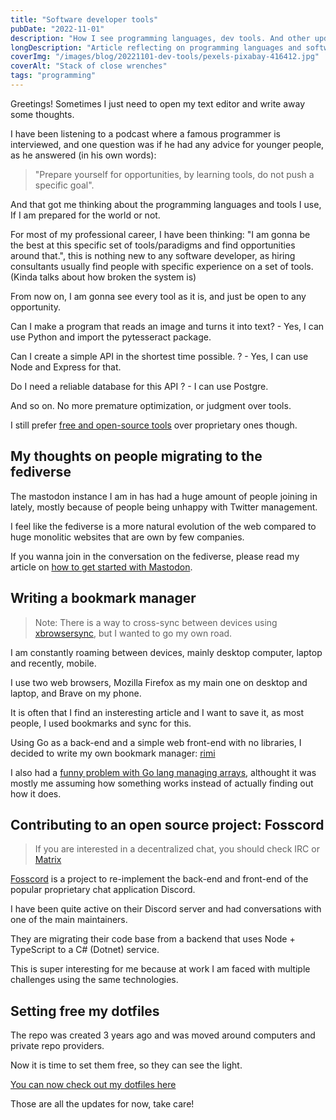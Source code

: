 ```yaml
---
title: "Software developer tools"
pubDate: "2022-11-01"
description: "How I see programming languages, dev tools. And other updates"
longDescription: "Article reflecting on programming languages and software developer tools. Also talking about other current news thoughts."
coverImg: "/images/blog/20221101-dev-tools/pexels-pixabay-416412.jpg"
coverAlt: "Stack of close wrenches"
tags: "programming"
---
```


Greetings! Sometimes I just need to open my text editor and write away some thoughts.

I have been listening to a podcast where a famous programmer is interviewed, and one question was if he had any advice for younger people, as he answered (in his own words):

> "Prepare yourself for opportunities, by learning tools, do not push a specific goal".

And that got me thinking about the programming languages and tools I use, If I am prepared for the world or not.

For most of my professional career, I have been thinking: "I am gonna be the best at this specific set of tools/paradigms and find opportunities around that.", this is nothing new to any software developer, as hiring consultants usually find people with specific experience on a set of tools.
(Kinda talks about how broken the system is)

From now on, I am gonna see every tool as it is, and just be open to any opportunity.

Can I make a program that reads an image and turns it into text? - Yes, I can use Python and import the pytesseract package.

Can I create a simple API in the shortest time possible. ? - Yes, I can use Node and Express for that.

Do I need a reliable database for this API ? - I can use Postgre.

And so on. No more premature optimization, or judgment over tools.

I still prefer [free and open-source tools](https://en.wikipedia.org/wiki/Free_and_open-source_software) over proprietary ones though.

## My thoughts on people migrating to the fediverse

The mastodon instance I am in has had a huge amount of people joining in lately, mostly because of people being unhappy with Twitter management.

I feel like the fediverse is a more natural evolution of the web compared to huge monolitic websites that are own by few companies.

If you wanna join in the conversation on the fediverse, please read my article on [how to get started with Mastodon](/blog/20221020-mastodon/).

## Writing a bookmark manager

> Note: There is a way to cross-sync between devices using [xbrowsersync](https://www.xbrowsersync.org/), but I wanted to go my own road.

I am constantly roaming between devices, mainly desktop computer, laptop and recently, mobile.

I use two web browsers, Mozilla Firefox as my main one on desktop and laptop, and Brave on my phone.

It is often that I find an insteresting article and I want to save it, as most people, I used bookmarks and sync for this.

Using Go as a back-end and a simple web front-end with no libraries, I decided to write my own bookmark manager: [rimi](https://codeberg.org/lucrnz/rimi)

I also had a [funny problem with Go lang managing arrays](https://mas.to/@lucie/109259664202356539), althought it was mostly me assuming how something works instead of actually finding out how it does.

## Contributing to an open source project: Fosscord

> If you are interested in a decentralized chat, you should check IRC or [Matrix](https://matrix.org/)

[Fosscord](https://fosscord.com/) is a project to re-implement the back-end and front-end of the popular proprietary chat application Discord.

I have been quite active on their Discord server and had conversations with one of the main maintainers.

They are migrating their code base from a backend that uses Node + TypeScript to a C# (Dotnet) service.

This is super interesting for me because at work I am faced with multiple challenges using the same technologies.

## Setting free my dotfiles

The repo was created 3 years ago and was moved around computers and private repo providers.

Now it is time to set them free, so they can see the light.

[You can now check out my dotfiles here](https://codeberg.org/lucrnz/conf_files)

Those are all the updates for now, take care!
